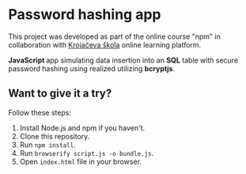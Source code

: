 # Password hashing app

This project was developed as part of the online course "npm" in collaboration with [Krojačeva škola](https://www.krojacevaskola.com/) online learning platform.

<b>JavaScript </b> app simulating data insertion into an <b>SQL</b> table with secure password hashing using realized utilizing <b>bcryptjs</b>.

## Want to give it a try?
Follow these steps:
1. Install Node.js and npm if you haven't.
2. Clone this repository.
3. Run `npm install`.
4. Run `browserify script.js -o bundle.js`.
5. Open `index.html` file in your browser.
